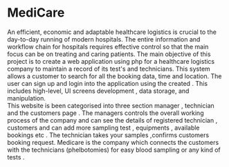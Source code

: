 # MediCare
An efficient, economic and adaptable healthcare logistics is crucial to the day-to-day running of modern hospitals.
The entire information and workflow chain for hospitals requires effective control so that the main focus can be on treating and caring patients.
The main objective of this project is to create a web application using php  for a healthcare logistics company to maintain a record of its test's and technicians.
This system allows a customer to search for all the booking data, time and location. 
The user can sign up and login into the application using the created . 
This includes high-level, UI screens development , data storage, and manipulation.  
This  website is been categorised into three section manager , technician and the customers page .
The managers controls the overall working process of the company and can see the details of registered technician , customers and can add more sampling test , equipments ,
available bookings etc . 
The technician takes your samples ,confirms customers booking request. 
Medicare is the company which  connects  the customers with the technicians (phelbotomies) for easy  blood sampling or any kind of tests . 

